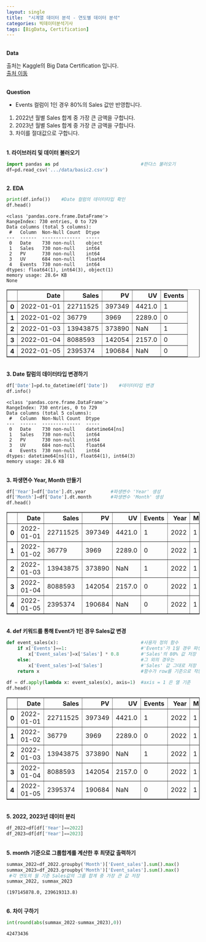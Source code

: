 ```yaml
---
layout: single
title:  "시계열 데이터 분석 - 연도별 데이터 분석"
categories: 빅데이터분석기사
tags: [BigData, Certification]
---
```


<br/>**Data**<br/>

출처는 Kaggle의 Big Data Certification 입니다.<br/>
[출처 이동](https://www.kaggle.com/code/agileteam/py-t1-8-expected-questions/notebook)

<br/>**Question**<br/>

+ Events 컬럼이 1인 경우 80%의 Sales 값만 반영합니다.
1. 2022년 월별 Sales 합계 중 가장 큰 금액을 구합니다.
2. 2023년 월별 Sales 합계 중 가장 큰 금액을 구합니다.
3. 차이를 절대값으로 구합니다.

<br/>**1. 라이브러리 및 데이터 불러오기**<br/>

```python
import pandas as pd                              #판다스 불러오기
df=pd.read_csv('.../data/basic2.csv')
```
<br/>**2. EDA**<br/>

```python
print(df.info())    #Date 컬럼의 데이터타입 확인               
df.head()
```

    <class 'pandas.core.frame.DataFrame'>
    RangeIndex: 730 entries, 0 to 729
    Data columns (total 5 columns):
     #   Column  Non-Null Count  Dtype  
    ---  ------  --------------  -----  
     0   Date    730 non-null    object 
     1   Sales   730 non-null    int64  
     2   PV      730 non-null    int64  
     3   UV      684 non-null    float64
     4   Events  730 non-null    int64  
    dtypes: float64(1), int64(3), object(1)
    memory usage: 28.6+ KB
    None
    


</style>
<table border="1" class="dataframe">
  <thead>
    <tr style="text-align: right;">
      <th></th>
      <th>Date</th>
      <th>Sales</th>
      <th>PV</th>
      <th>UV</th>
      <th>Events</th>
    </tr>
  </thead>
  <tbody>
    <tr>
      <th>0</th>
      <td>2022-01-01</td>
      <td>22711525</td>
      <td>397349</td>
      <td>4421.0</td>
      <td>1</td>
    </tr>
    <tr>
      <th>1</th>
      <td>2022-01-02</td>
      <td>36779</td>
      <td>3969</td>
      <td>2289.0</td>
      <td>0</td>
    </tr>
    <tr>
      <th>2</th>
      <td>2022-01-03</td>
      <td>13943875</td>
      <td>373890</td>
      <td>NaN</td>
      <td>1</td>
    </tr>
    <tr>
      <th>3</th>
      <td>2022-01-04</td>
      <td>8088593</td>
      <td>142054</td>
      <td>2157.0</td>
      <td>0</td>
    </tr>
    <tr>
      <th>4</th>
      <td>2022-01-05</td>
      <td>2395374</td>
      <td>190684</td>
      <td>NaN</td>
      <td>0</td>
    </tr>
  </tbody>
</table>
</div>


<br/>**3. Date 칼럼의 데이터타입 변경하기**<br/>

```python
df['Date']=pd.to_datetime(df['Date'])    #데이터타입 변경
df.info()
```

    <class 'pandas.core.frame.DataFrame'>
    RangeIndex: 730 entries, 0 to 729
    Data columns (total 5 columns):
     #   Column  Non-Null Count  Dtype         
    ---  ------  --------------  -----         
     0   Date    730 non-null    datetime64[ns]
     1   Sales   730 non-null    int64         
     2   PV      730 non-null    int64         
     3   UV      684 non-null    float64       
     4   Events  730 non-null    int64         
    dtypes: datetime64[ns](1), float64(1), int64(3)
    memory usage: 28.6 KB
    
<br/>**3. 파생면수 Year, Month 만들기**<br/>

```python
df['Year']=df['Date'].dt.year         #파생변수 'Year' 생성
df['Month']=df['Date'].dt.month       #파생변수 'Month' 생성
df.head()
```


</style>
<table border="1" class="dataframe">
  <thead>
    <tr style="text-align: right;">
      <th></th>
      <th>Date</th>
      <th>Sales</th>
      <th>PV</th>
      <th>UV</th>
      <th>Events</th>
      <th>Year</th>
      <th>Month</th>
    </tr>
  </thead>
  <tbody>
    <tr>
      <th>0</th>
      <td>2022-01-01</td>
      <td>22711525</td>
      <td>397349</td>
      <td>4421.0</td>
      <td>1</td>
      <td>2022</td>
      <td>1</td>
    </tr>
    <tr>
      <th>1</th>
      <td>2022-01-02</td>
      <td>36779</td>
      <td>3969</td>
      <td>2289.0</td>
      <td>0</td>
      <td>2022</td>
      <td>1</td>
    </tr>
    <tr>
      <th>2</th>
      <td>2022-01-03</td>
      <td>13943875</td>
      <td>373890</td>
      <td>NaN</td>
      <td>1</td>
      <td>2022</td>
      <td>1</td>
    </tr>
    <tr>
      <th>3</th>
      <td>2022-01-04</td>
      <td>8088593</td>
      <td>142054</td>
      <td>2157.0</td>
      <td>0</td>
      <td>2022</td>
      <td>1</td>
    </tr>
    <tr>
      <th>4</th>
      <td>2022-01-05</td>
      <td>2395374</td>
      <td>190684</td>
      <td>NaN</td>
      <td>0</td>
      <td>2022</td>
      <td>1</td>
    </tr>
  </tbody>
</table>
</div>

<br/>**4. def 키워드를 통해 Event가 1인 경우 Sales값 변경**<br/>


```python
def event_sales(x):                              #사용자 정의 함수
    if x['Events']==1:                           #'Events'가 1일 경우 파생변수에
        x['Event_sales']=x['Sales'] * 0.8        #'Sales'의 80% 값 저장
    else:                                        #그 외의 경우는
        x['Event_sales']=x['Sales']              #'Sales' 값 그대로 저장
    return x                                     #함수가 row를 기준으로 작동됨을 이해하셔야 됩니다.                         
    
df = df.apply(lambda x: event_sales(x), axis=1)  #axis = 1 은 열 기준
df.head()
```

</style>
<table border="1" class="dataframe">
  <thead>
    <tr style="text-align: right;">
      <th></th>
      <th>Date</th>
      <th>Sales</th>
      <th>PV</th>
      <th>UV</th>
      <th>Events</th>
      <th>Year</th>
      <th>Month</th>
      <th>Event_sales</th>
    </tr>
  </thead>
  <tbody>
    <tr>
      <th>0</th>
      <td>2022-01-01</td>
      <td>22711525</td>
      <td>397349</td>
      <td>4421.0</td>
      <td>1</td>
      <td>2022</td>
      <td>1</td>
      <td>18169220.0</td>
    </tr>
    <tr>
      <th>1</th>
      <td>2022-01-02</td>
      <td>36779</td>
      <td>3969</td>
      <td>2289.0</td>
      <td>0</td>
      <td>2022</td>
      <td>1</td>
      <td>36779.0</td>
    </tr>
    <tr>
      <th>2</th>
      <td>2022-01-03</td>
      <td>13943875</td>
      <td>373890</td>
      <td>NaN</td>
      <td>1</td>
      <td>2022</td>
      <td>1</td>
      <td>11155100.0</td>
    </tr>
    <tr>
      <th>3</th>
      <td>2022-01-04</td>
      <td>8088593</td>
      <td>142054</td>
      <td>2157.0</td>
      <td>0</td>
      <td>2022</td>
      <td>1</td>
      <td>8088593.0</td>
    </tr>
    <tr>
      <th>4</th>
      <td>2022-01-05</td>
      <td>2395374</td>
      <td>190684</td>
      <td>NaN</td>
      <td>0</td>
      <td>2022</td>
      <td>1</td>
      <td>2395374.0</td>
    </tr>
  </tbody>
</table>
</div>

<br/>**5. 2022, 2023년 데이터 분리**<br/>


```python
df_2022=df[df['Year']==2022]
df_2023=df[df['Year']==2023]
```
<br/>**5. month 기준으로 그룹합계를 계산한 후 최댓값 출력하기**<br/>

```python
summax_2022=df_2022.groupby('Month')['Event_sales'].sum().max()
summax_2023=df_2023.groupby('Month')['Event_sales'].sum().max()
 #각 연도의 월 기준 Sales값의 그룹 합계 중 가장 큰 값 저장
summax_2022, summax_2023
```




    (197145878.0, 239619313.8)


<br/>**6. 차이 구하기**<br/>

```python
int(round(abs(summax_2022-summax_2023),0))
```




    42473436


